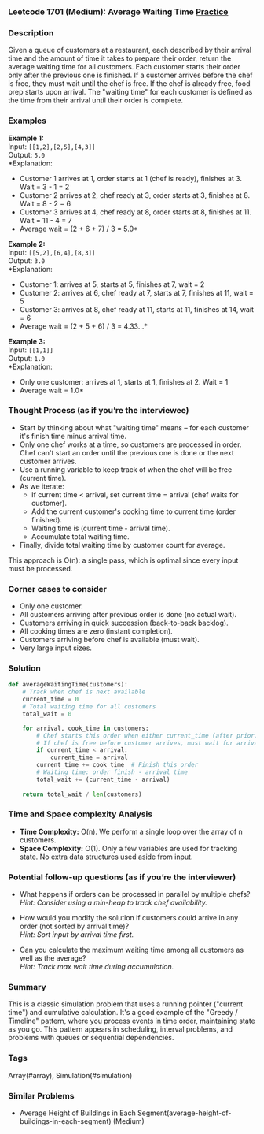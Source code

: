 ### Leetcode 1701 (Medium): Average Waiting Time [Practice](https://leetcode.com/problems/average-waiting-time)

### Description  
Given a queue of customers at a restaurant, each described by their arrival time and the amount of time it takes to prepare their order, return the average waiting time for all customers. Each customer starts their order only after the previous one is finished. If a customer arrives before the chef is free, they must wait until the chef is free. If the chef is already free, food prep starts upon arrival. The "waiting time" for each customer is defined as the time from their arrival until their order is complete.

### Examples  

**Example 1:**  
Input: `[[1,2],[2,5],[4,3]]`  
Output: `5.0`  
*Explanation:  
- Customer 1 arrives at 1, order starts at 1 (chef is ready), finishes at 3. Wait = 3 - 1 = 2  
- Customer 2 arrives at 2, chef ready at 3, order starts at 3, finishes at 8. Wait = 8 - 2 = 6  
- Customer 3 arrives at 4, chef ready at 8, order starts at 8, finishes at 11. Wait = 11 - 4 = 7  
- Average wait = (2 + 6 + 7) / 3 = 5.0*

**Example 2:**  
Input: `[[5,2],[6,4],[8,3]]`  
Output: `3.0`  
*Explanation:  
- Customer 1: arrives at 5, starts at 5, finishes at 7, wait = 2  
- Customer 2: arrives at 6, chef ready at 7, starts at 7, finishes at 11, wait = 5  
- Customer 3: arrives at 8, chef ready at 11, starts at 11, finishes at 14, wait = 6  
- Average wait = (2 + 5 + 6) / 3 = 4.33...*

**Example 3:**  
Input: `[[1,1]]`  
Output: `1.0`  
*Explanation:  
- Only one customer: arrives at 1, starts at 1, finishes at 2. Wait = 1  
- Average wait = 1.0*


### Thought Process (as if you’re the interviewee)  
- Start by thinking about what "waiting time" means – for each customer it's finish time minus arrival time.
- Only one chef works at a time, so customers are processed in order. Chef can't start an order until the previous one is done or the next customer arrives.
- Use a running variable to keep track of when the chef will be free (current time).
- As we iterate:
  - If current time < arrival, set current time = arrival (chef waits for customer).
  - Add the current customer's cooking time to current time (order finished).
  - Waiting time is (current time - arrival time).
  - Accumulate total waiting time.
- Finally, divide total waiting time by customer count for average.

This approach is O(n): a single pass, which is optimal since every input must be processed.

### Corner cases to consider  
- Only one customer.
- All customers arriving after previous order is done (no actual wait).
- Customers arriving in quick succession (back-to-back backlog).
- All cooking times are zero (instant completion).
- Customers arriving before chef is available (must wait).
- Very large input sizes.

### Solution

```python
def averageWaitingTime(customers):
    # Track when chef is next available
    current_time = 0
    # Total waiting time for all customers
    total_wait = 0

    for arrival, cook_time in customers:
        # Chef starts this order when either current_time (after prior) or arrival
        # If chef is free before customer arrives, must wait for arrival
        if current_time < arrival:
            current_time = arrival
        current_time += cook_time  # Finish this order
        # Waiting time: order finish - arrival time
        total_wait += (current_time - arrival)
    
    return total_wait / len(customers)
```

### Time and Space complexity Analysis  

- **Time Complexity:** O(n). We perform a single loop over the array of n customers.
- **Space Complexity:** O(1). Only a few variables are used for tracking state. No extra data structures used aside from input.

### Potential follow-up questions (as if you’re the interviewer)  

- What happens if orders can be processed in parallel by multiple chefs?  
  *Hint: Consider using a min-heap to track chef availability.*

- How would you modify the solution if customers could arrive in any order (not sorted by arrival time)?  
  *Hint: Sort input by arrival time first.*

- Can you calculate the maximum waiting time among all customers as well as the average?  
  *Hint: Track max wait time during accumulation.*

### Summary
This is a classic simulation problem that uses a running pointer ("current time") and cumulative calculation. It's a good example of the "Greedy / Timeline" pattern, where you process events in time order, maintaining state as you go. This pattern appears in scheduling, interval problems, and problems with queues or sequential dependencies.

### Tags
Array(#array), Simulation(#simulation)

### Similar Problems
- Average Height of Buildings in Each Segment(average-height-of-buildings-in-each-segment) (Medium)